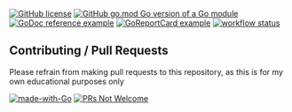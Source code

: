 [![GitHub license](https://img.shields.io/github/license/cedi/urlshortener.svg)](https://github.com/urlshortener-cedi-dev/urlshortener-helm/blob/main/LICENSE)
[![GitHub go.mod Go version of a Go module](https://img.shields.io/github/go-mod/go-version/cedi/urlshortener.svg)](https://github.com/urlshortener-cedi-dev/urlshortener-helm)
[![GoDoc reference example](https://img.shields.io/badge/godoc-reference-blue.svg)](https://pkg.go.dev/github.com/cedi/urlshortener)
[![GoReportCard example](https://goreportcard.com/badge/github.com/cedi/urlshortener)](https://goreportcard.com/report/github.com/cedi/urlshortener)
[![workflow status](https://github.com/urlshortener-cedi-dev/urlshortener-helm/actions/workflows/go.yml/badge.svg)](https://github.com/urlshortener-cedi-dev/urlshortener-helm/actions)

## Contributing / Pull Requests

Please refrain from making pull requests to this repository, as this is for my own educational purposes only

[![made-with-Go](https://img.shields.io/badge/Made%20with-Go-1f425f.svg)](http://golang.org)
[![PRs Not Welcome](https://img.shields.io/badge/PRs-not_welcome-red.svg?style=flat-square)](http://makeapullrequest.com)

